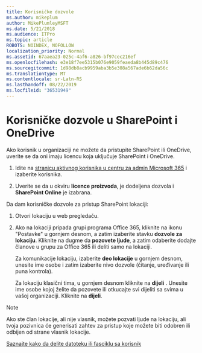 ```yaml
---
title: Korisničke dozvole
ms.author: mikeplum
author: MikePlumleyMSFT
ms.date: 5/21/2018
ms.audience: ITPro
ms.topic: article
ROBOTS: NOINDEX, NOFOLLOW
localization_priority: Normal
ms.assetid: 67aaea23-025c-4af6-a826-bf97cec216ef
ms.openlocfilehash: e3e18f7ee5315b076e9059feaeda8b445d89c476
ms.sourcegitcommit: 1d98db8acb9959aba3b5e308a567ade6b62da56c
ms.translationtype: MT
ms.contentlocale: sr-Latn-RS
ms.lasthandoff: 08/22/2019
ms.locfileid: "36531949"
---
```

# <a name="user-permissions-in-sharepoint-and-onedrive"></a>Korisničke dozvole u SharePoint i OneDrive

Ako korisnik u organizaciji ne možete da pristupite SharePoint ili OneDrive, uverite se da oni imaju licencu koja uključuje SharePoint i OneDrive. 
  
1. Idite na [stranicu aktivnog korisnika u centru za admin Microsoft 365](https://portal.office.com/adminportal/home#/users) i izaberite korisnika. 
    
2. Uverite se da u okviru **licence proizvoda**, je dodeljena dozvola i **SharePoint Online** je izabrana. 
    
 Da dam korisničke dozvole za pristup SharePoint lokaciji: 
  
1. Otvori lokaciju u web pregledaču.
    
2. Ako na lokaciji pripada grupi programa Office 365, kliknite na ikonu "Postavke" u gornjem desnom, a zatim izaberite stavku **dozvole za lokaciju**. Kliknite na dugme da **pozovete ljude**, a zatim odaberite dodajte članove u grupu za Office 365 ili deliti samo na lokaciji. 
    
    Za komunikacije lokaciju, izaberite **deo lokacije** u gornjem desnom, unesite ime osobe i zatim izaberite nivo dozvole (čitanje, uređivanje ili puna kontrola). 
    
    Za lokaciju klasični tima, u gornjem desnom kliknite na **dijeli** . Unesite ime osobe kojoj želite da pozovete ili otkucajte svi dijeliti sa svima u vašoj organizaciji. Kliknite na **dijeli**.
    
> [!NOTE]
> Ako ste član lokacije, ali nije vlasnik, možete pozvati ljude na lokaciju, ali tvoja pozivnica će generisati zahtev za pristup koje možete biti odobren ili odbijen od strane vlasnik lokacije. 
  
[Saznajte kako da delite datoteku ili fasciklu sa korisnik](https://go.microsoft.com/fwlink/?linkid=533408)
  

